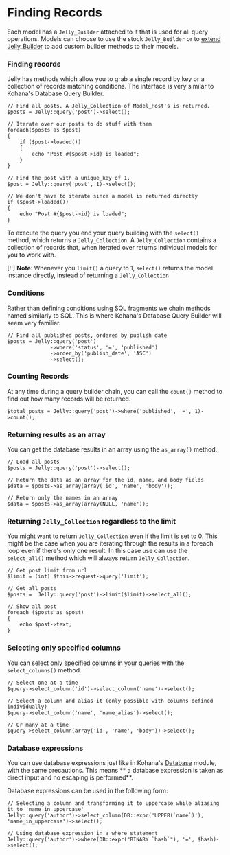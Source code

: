 # Finding Records

Each model has a `Jelly_Builder` attached to it that is used for all query
operations. Models can choose to use the stock `Jelly_Builder` or to [extend Jelly_Builder](extending-builder) to add custom builder methods to their models.

### Finding records

Jelly has methods which allow you to grab a single record by key or a
collection of records matching conditions. The interface is very similar to
Kohana's Database Query Builder.

	// Find all posts. A Jelly_Collection of Model_Post's is returned.
	$posts = Jelly::query('post')->select();
	
	// Iterate over our posts to do stuff with them
	foreach($posts as $post)
	{
		if ($post->loaded())
		{
			echo "Post #{$post->id} is loaded";
		}
	}
	
	// Find the post with a unique_key of 1.
	$post = Jelly::query('post', 1)->select();
	
	// We don't have to iterate since a model is returned directly
	if ($post->loaded())
	{
		echo "Post #{$post->id} is loaded";
	}

To execute the query you end your query building with the `select()` method,
which returns a `Jelly_Collection`. A `Jelly_Collection` contains a collection
of records that, when iterated over returns individual models for you to work
with.

[!!] **Note**: Whenever you `limit()` a query to 1, `select()` returns the model instance directly, instead of returning a `Jelly_Collection`

### Conditions

Rather than defining conditions using SQL fragments we chain methods named similarly to SQL. This is where Kohana's Database Query Builder will seem very familiar.

	// Find all published posts, ordered by publish date
	$posts = Jelly::query('post')
	              ->where('status', '=', 'published')
	              ->order_by('publish_date', 'ASC')
	              ->select();

### Counting Records

At any time during a query builder chain, you can call the `count()` method to
find out how many records will be returned.

	$total_posts = Jelly::query('post')->where('published', '=', 1)->count();

### Returning results as an array

You can get the database results in an array using the `as_array()` method.

	// Load all posts
	$posts = Jelly::query('post')->select();

	// Return the data as an array for the id, name, and body fields
	$data = $posts->as_array(array('id', 'name', 'body'));

	// Return only the names in an array
	$data = $posts->as_array(array(NULL, 'name'));

### Returning `Jelly_Collection` regardless to the limit

You might want to return `Jelly_Collection` even if the limit is set to 0. This might be the case when you are iterating
through the results in a foreach loop even if there's only one result. In this case use can use the `select_all()` method
which will always return `Jelly_Collection`.

	// Get post limit from url
	$limit = (int) $this->request->query('limit');

	// Get all posts
	$posts =  Jelly::query('post')->limit($limit)->select_all();

	// Show all post
	foreach ($posts as $post)
	{
		echo $post->text;
	}

### Selecting only specified columns

You can select only specified columns in your queries with the `select_columns()` method.

	// Select one at a time
	$query->select_column('id')->select_column('name')->select();

	// Select a column and alias it (only possible with columns defined individually)
	$query->select_column('name', 'name_alias')->select();

	// Or many at a time
	$query->select_column(array('id', 'name', 'body'))->select();

### Database expressions

You can use database expressions just like in Kohana's [Database](../database/query/builder#database-expressions) module, with the same precautions.
This means ** a database expression is taken as direct input and no escaping is performed**.

Database expressions can be used in the following form:

	// Selecting a column and transforming it to uppercase while aliasing it to 'name_in_uppercase'
	Jelly::query('author')->select_column(DB::expr('UPPER(`name`)'), 'name_in_uppercase')->select();

	// Using database expression in a where statement
	Jelly::query('author')->where(DB::expr("BINARY `hash`"), '=', $hash)->select();